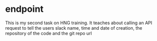 # endpoint
This is my second task on HNG training. It teaches about calling an API request to tell the users slack name, time and date of creation, the repository of the code and the git repo url

